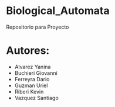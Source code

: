 # Biological_Automata
Repositorio para Proyecto

# Autores: 
-  Alvarez Yanina
-  Buchieri Giovanni
-  Ferreyra Dario
-  Guzman Uriel 
-  Riberi Kevin
-  Vazquez Santiago